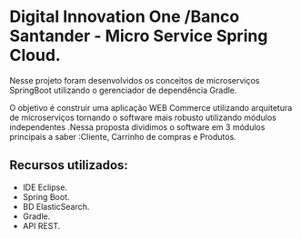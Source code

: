 # Digital Innovation One /Banco Santander - Micro Service Spring Cloud.

Nesse projeto foram desenvolvidos os conceitos de microserviços  SpringBoot utilizando  o gerenciador de dependência Gradle.

O objetivo é construir uma aplicação WEB Commerce   utilizando  arquitetura de microserviços tornando o software mais robusto utilizando módulos independentes .Nessa proposta dividimos o software em 3 módulos principais  a saber :Cliente, Carrinho de compras e Produtos.





## Recursos utilizados:

- IDE Eclipse.
- Spring Boot.
- BD ElasticSearch.
- Gradle.
- API REST.

